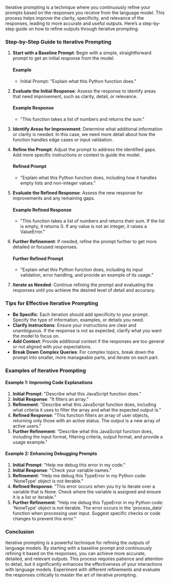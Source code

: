 Iterative prompting is a technique where you continuously refine your prompts based on the responses you receive from the language model. This process helps improve the clarity, specificity, and relevance of the responses, leading to more accurate and useful outputs. Here’s a step-by-step guide on how to refine outputs through iterative prompting.

### Step-by-Step Guide to Iterative Prompting

1. **Start with a Baseline Prompt**:
   Begin with a simple, straightforward prompt to get an initial response from the model.

   #### Example

   - Initial Prompt: "Explain what this Python function does."

2. **Evaluate the Initial Response**:
   Assess the response to identify areas that need improvement, such as clarity, detail, or relevance.

   #### Example Response

   - "This function takes a list of numbers and returns the sum."

3. **Identify Areas for Improvement**:
   Determine what additional information or clarity is needed. In this case, we need more detail about how the function handles edge cases or input validation.

4. **Refine the Prompt**:
   Adjust the prompt to address the identified gaps. Add more specific instructions or context to guide the model.

   #### Refined Prompt

   - "Explain what this Python function does, including how it handles empty lists and non-integer values."

5. **Evaluate the Refined Response**:
   Assess the new response for improvements and any remaining gaps.

   #### Example Refined Response

   - "This function takes a list of numbers and returns their sum. If the list is empty, it returns 0. If any value is not an integer, it raises a ValueError."

6. **Further Refinement**:
   If needed, refine the prompt further to get more detailed or focused responses.

   #### Further Refined Prompt

   - "Explain what this Python function does, including its input validation, error handling, and provide an example of its usage."

7. **Iterate as Needed**:
   Continue refining the prompt and evaluating the responses until you achieve the desired level of detail and accuracy.

### Tips for Effective Iterative Prompting

- **Be Specific**: Each iteration should add specificity to your prompt. Specify the type of information, examples, or details you need.
- **Clarify Instructions**: Ensure your instructions are clear and unambiguous. If the response is not as expected, clarify what you want the model to focus on.
- **Add Context**: Provide additional context if the responses are too general or not aligned with your expectations.
- **Break Down Complex Queries**: For complex topics, break down the prompt into smaller, more manageable parts, and iterate on each part.

### Examples of Iterative Prompting

#### Example 1: Improving Code Explanations

1. **Initial Prompt**: "Describe what this JavaScript function does."
2. **Initial Response**: "It filters an array."
3. **Refinement**: "Describe what this JavaScript function does, including what criteria it uses to filter the array and what the expected output is."
4. **Refined Response**: "This function filters an array of user objects, returning only those with an active status. The output is a new array of active users."
5. **Further Refinement**: "Describe what this JavaScript function does, including the input format, filtering criteria, output format, and provide a usage example."

#### Example 2: Enhancing Debugging Prompts

1. **Initial Prompt**: "Help me debug this error in my code."
2. **Initial Response**: "Check your variable names."
3. **Refinement**: "Help me debug this TypeError in my Python code: 'NoneType' object is not iterable."
4. **Refined Response**: "This error occurs when you try to iterate over a variable that is None. Check where the variable is assigned and ensure it is a list or iterable."
5. **Further Refinement**: "Help me debug this TypeError in my Python code: 'NoneType' object is not iterable. The error occurs in the 'process_data' function when processing user input. Suggest specific checks or code changes to prevent this error."

### Conclusion

Iterative prompting is a powerful technique for refining the outputs of language models. By starting with a baseline prompt and continuously refining it based on the responses, you can achieve more accurate, detailed, and relevant outputs. This process requires patience and attention to detail, but it significantly enhances the effectiveness of your interactions with language models. Experiment with different refinements and evaluate the responses critically to master the art of iterative prompting.
